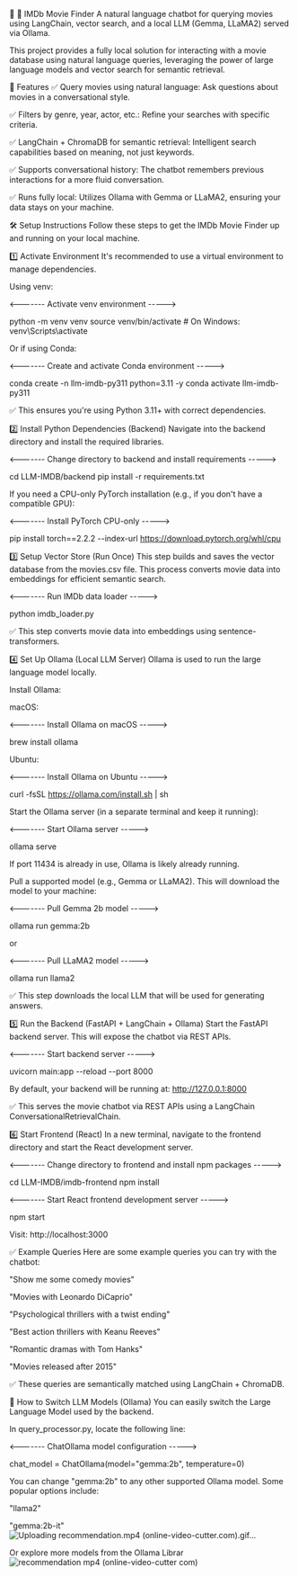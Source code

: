 📌 🎥 IMDb Movie Finder
A natural language chatbot for querying movies using LangChain, vector search, and a local LLM (Gemma, LLaMA2) served via Ollama.

This project provides a fully local solution for interacting with a movie database using natural language queries, leveraging the power of large language models and vector search for semantic retrieval.

🚀 Features
✅ Query movies using natural language: Ask questions about movies in a conversational style.

✅ Filters by genre, year, actor, etc.: Refine your searches with specific criteria.

✅ LangChain + ChromaDB for semantic retrieval: Intelligent search capabilities based on meaning, not just keywords.

✅ Supports conversational history: The chatbot remembers previous interactions for a more fluid conversation.

✅ Runs fully local: Utilizes Ollama with Gemma or LLaMA2, ensuring your data stays on your machine.

🛠️ Setup Instructions
Follow these steps to get the IMDb Movie Finder up and running on your local machine.

1️⃣ Activate Environment
It's recommended to use a virtual environment to manage dependencies.

Using venv:

<------- Activate venv environment ----->

python -m venv venv
source venv/bin/activate  # On Windows: venv\Scripts\activate

Or if using Conda:

<------- Create and activate Conda environment ----->

conda create -n llm-imdb-py311 python=3.11 -y
conda activate llm-imdb-py311

✅ This ensures you're using Python 3.11+ with correct dependencies.

2️⃣ Install Python Dependencies (Backend)
Navigate into the backend directory and install the required libraries.

<------- Change directory to backend and install requirements ----->

cd LLM-IMDB/backend
pip install -r requirements.txt

If you need a CPU-only PyTorch installation (e.g., if you don't have a compatible GPU):

<------- Install PyTorch CPU-only ----->

pip install torch==2.2.2 --index-url https://download.pytorch.org/whl/cpu

3️⃣ Setup Vector Store (Run Once)
This step builds and saves the vector database from the movies.csv file. This process converts movie data into embeddings for efficient semantic search.

<------- Run IMDb data loader ----->

python imdb_loader.py

✅ This step converts movie data into embeddings using sentence-transformers.

4️⃣ Set Up Ollama (Local LLM Server)
Ollama is used to run the large language model locally.

Install Ollama:

macOS:

<------- Install Ollama on macOS ----->

brew install ollama

Ubuntu:

<------- Install Ollama on Ubuntu ----->

curl -fsSL https://ollama.com/install.sh | sh

Start the Ollama server (in a separate terminal and keep it running):

<------- Start Ollama server ----->

ollama serve

If port 11434 is already in use, Ollama is likely already running.

Pull a supported model (e.g., Gemma or LLaMA2). This will download the model to your machine:

<------- Pull Gemma 2b model ----->

ollama run gemma:2b

or

<------- Pull LLaMA2 model ----->

ollama run llama2

✅ This step downloads the local LLM that will be used for generating answers.

5️⃣ Run the Backend (FastAPI + LangChain + Ollama)
Start the FastAPI backend server. This will expose the chatbot via REST APIs.

<------- Start backend server ----->

uvicorn main:app --reload --port 8000

By default, your backend will be running at: http://127.0.0.1:8000

✅ This serves the movie chatbot via REST APIs using a LangChain ConversationalRetrievalChain.

6️⃣ Start Frontend (React)
In a new terminal, navigate to the frontend directory and start the React development server.

<------- Change directory to frontend and install npm packages ----->

cd LLM-IMDB/imdb-frontend
npm install

<------- Start React frontend development server ----->

npm start

Visit: http://localhost:3000

✅ Example Queries
Here are some example queries you can try with the chatbot:

"Show me some comedy movies"

"Movies with Leonardo DiCaprio"

"Psychological thrillers with a twist ending"

"Best action thrillers with Keanu Reeves"

"Romantic dramas with Tom Hanks"

"Movies released after 2015"

✅ These queries are semantically matched using LangChain + ChromaDB.

🧠 How to Switch LLM Models (Ollama)
You can easily switch the Large Language Model used by the backend.

In query_processor.py, locate the following line:

<------- ChatOllama model configuration ----->

chat_model = ChatOllama(model="gemma:2b", temperature=0)

You can change "gemma:2b" to any other supported Ollama model. Some popular options include:

"llama2"

"gemma:2b-it"![Uploading recommendation.mp4 (online-video-cutter.com).gif…]()


Or explore more models from the Ollama Librar
![recommendation mp4 (online-video-cutter com)](https://github.com/user-attachments/assets/3404eaf2-6d7f-48cc-b723-a2ca615348f1)
